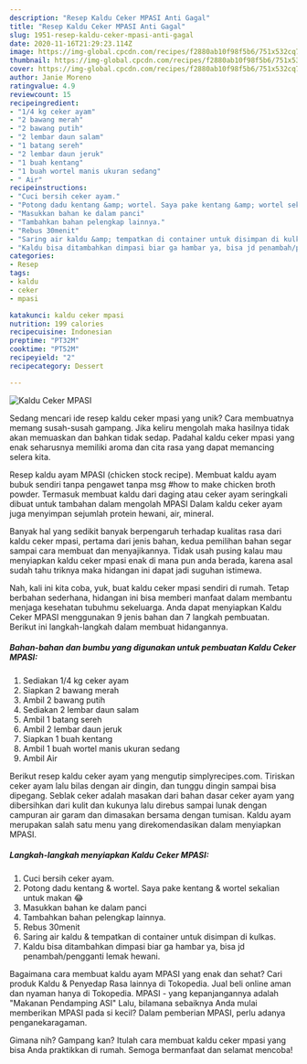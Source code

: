 ```yaml
---
description: "Resep Kaldu Ceker MPASI Anti Gagal"
title: "Resep Kaldu Ceker MPASI Anti Gagal"
slug: 1951-resep-kaldu-ceker-mpasi-anti-gagal
date: 2020-11-16T21:29:23.114Z
image: https://img-global.cpcdn.com/recipes/f2880ab10f98f5b6/751x532cq70/kaldu-ceker-mpasi-foto-resep-utama.jpg
thumbnail: https://img-global.cpcdn.com/recipes/f2880ab10f98f5b6/751x532cq70/kaldu-ceker-mpasi-foto-resep-utama.jpg
cover: https://img-global.cpcdn.com/recipes/f2880ab10f98f5b6/751x532cq70/kaldu-ceker-mpasi-foto-resep-utama.jpg
author: Janie Moreno
ratingvalue: 4.9
reviewcount: 15
recipeingredient:
- "1/4 kg ceker ayam"
- "2 bawang merah"
- "2 bawang putih"
- "2 lembar daun salam"
- "1 batang sereh"
- "2 lembar daun jeruk"
- "1 buah kentang"
- "1 buah wortel manis ukuran sedang"
- " Air"
recipeinstructions:
- "Cuci bersih ceker ayam."
- "Potong dadu kentang &amp; wortel. Saya pake kentang &amp; wortel sekalian untuk makan 😂"
- "Masukkan bahan ke dalam panci"
- "Tambahkan bahan pelengkap lainnya."
- "Rebus 30menit"
- "Saring air kaldu &amp; tempatkan di container untuk disimpan di kulkas."
- "Kaldu bisa ditambahkan dimpasi biar ga hambar ya, bisa jd penambah/pengganti lemak hewani."
categories:
- Resep
tags:
- kaldu
- ceker
- mpasi

katakunci: kaldu ceker mpasi 
nutrition: 199 calories
recipecuisine: Indonesian
preptime: "PT32M"
cooktime: "PT52M"
recipeyield: "2"
recipecategory: Dessert

---
```



![Kaldu Ceker MPASI](https://img-global.cpcdn.com/recipes/f2880ab10f98f5b6/751x532cq70/kaldu-ceker-mpasi-foto-resep-utama.jpg)

Sedang mencari ide resep kaldu ceker mpasi yang unik? Cara membuatnya memang susah-susah gampang. Jika keliru mengolah maka hasilnya tidak akan memuaskan dan bahkan tidak sedap. Padahal kaldu ceker mpasi yang enak seharusnya memiliki aroma dan cita rasa yang dapat memancing selera kita.

Resep kaldu ayam MPASI (chicken stock recipe). Membuat kaldu ayam bubuk sendiri tanpa pengawet tanpa msg #how to make chicken broth powder. Termasuk membuat kaldu dari daging atau ceker ayam seringkali dibuat untuk tambahan dalam mengolah MPASI Dalam kaldu ceker ayam juga menyimpan sejumlah protein hewani, air, mineral.

Banyak hal yang sedikit banyak berpengaruh terhadap kualitas rasa dari kaldu ceker mpasi, pertama dari jenis bahan, kedua pemilihan bahan segar sampai cara membuat dan menyajikannya. Tidak usah pusing kalau mau menyiapkan kaldu ceker mpasi enak di mana pun anda berada, karena asal sudah tahu triknya maka hidangan ini dapat jadi suguhan istimewa.


Nah, kali ini kita coba, yuk, buat kaldu ceker mpasi sendiri di rumah. Tetap berbahan sederhana, hidangan ini bisa memberi manfaat dalam membantu menjaga kesehatan tubuhmu sekeluarga. Anda dapat menyiapkan Kaldu Ceker MPASI menggunakan 9 jenis bahan dan 7 langkah pembuatan. Berikut ini langkah-langkah dalam membuat hidangannya.

<!--inarticleads1-->

##### Bahan-bahan dan bumbu yang digunakan untuk pembuatan Kaldu Ceker MPASI:

1. Sediakan 1/4 kg ceker ayam
1. Siapkan 2 bawang merah
1. Ambil 2 bawang putih
1. Sediakan 2 lembar daun salam
1. Ambil 1 batang sereh
1. Ambil 2 lembar daun jeruk
1. Siapkan 1 buah kentang
1. Ambil 1 buah wortel manis ukuran sedang
1. Ambil  Air


Berikut resep kaldu ceker ayam yang mengutip simplyrecipes.com. Tiriskan ceker ayam lalu bilas dengan air dingin, dan tunggu dingin sampai bisa dipegang. Seblak ceker adalah masakan dari bahan dasar ceker ayam yang dibersihkan dari kulit dan kukunya lalu direbus sampai lunak dengan campuran air garam dan dimasakan bersama dengan tumisan. Kaldu ayam merupakan salah satu menu yang direkomendasikan dalam menyiapkan MPASI. 

<!--inarticleads2-->

##### Langkah-langkah menyiapkan Kaldu Ceker MPASI:

1. Cuci bersih ceker ayam.
1. Potong dadu kentang &amp; wortel. Saya pake kentang &amp; wortel sekalian untuk makan 😂
1. Masukkan bahan ke dalam panci
1. Tambahkan bahan pelengkap lainnya.
1. Rebus 30menit
1. Saring air kaldu &amp; tempatkan di container untuk disimpan di kulkas.
1. Kaldu bisa ditambahkan dimpasi biar ga hambar ya, bisa jd penambah/pengganti lemak hewani.


Bagaimana cara membuat kaldu ayam MPASI yang enak dan sehat? Cari produk Kaldu &amp; Penyedap Rasa lainnya di Tokopedia. Jual beli online aman dan nyaman hanya di Tokopedia. MPASI - yang kepanjangannya adalah &#34;Makanan Pendamping ASI&#34; Lalu, bilamana sebaiknya Anda mulai memberikan MPASI pada si kecil? Dalam pemberian MPASI, perlu adanya penganekaragaman. 

Gimana nih? Gampang kan? Itulah cara membuat kaldu ceker mpasi yang bisa Anda praktikkan di rumah. Semoga bermanfaat dan selamat mencoba!
